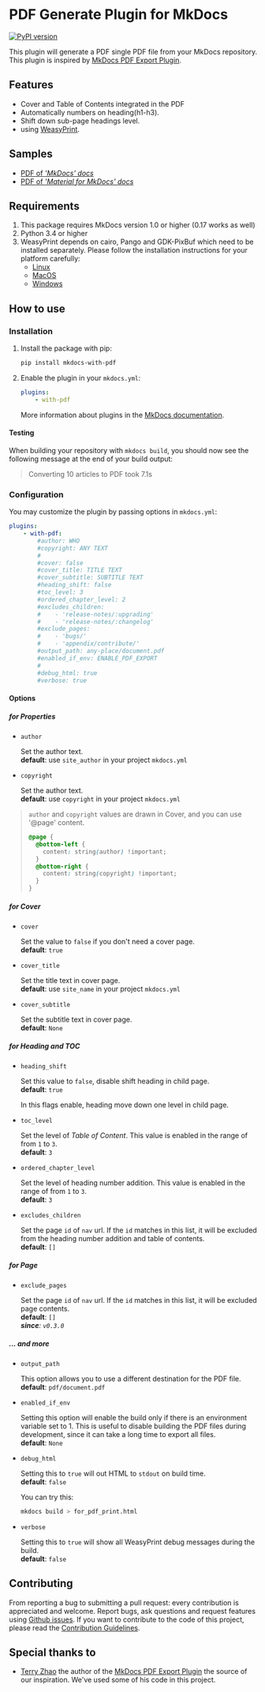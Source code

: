 # PDF Generate Plugin for MkDocs

[![PyPI version](https://img.shields.io/pypi/v/mkdocs-with-pdf.svg)](https://pypi.org/project/mkdocs-with-pdf)

This plugin will generate a PDF single PDF file from your MkDocs repository.
This plugin is inspired by [MkDocs PDF Export Plugin][mkdocs-pdf-export-plugin].

## Features

* Cover and Table of Contents integrated in the PDF
* Automatically numbers on heading(h1-h3).
* Shift down sub-page headings level.
* using [WeasyPrint][weasyprint].

## Samples

* [PDF of _'MkDocs' docs_][sample_mkdocs]
* [PDF of _'Material for MkDocs' docs_][sample_mkdocs-material]

[sample_mkdocs]: https://github.com/orzih/mkdocs-with-pdf/blob/master/samples/mkdocs/README.md
[sample_mkdocs-material]: https://github.com/orzih/mkdocs-with-pdf/blob/master/samples/mkdocs-material/README.md

## Requirements

1. This package requires MkDocs version 1.0 or higher (0.17 works as well)
1. Python 3.4 or higher
1. WeasyPrint depends on cairo, Pango and GDK-PixBuf which need to be installed separately. Please follow the installation instructions for your platform carefully:
    * [Linux][weasyprint-linux]
    * [MacOS][weasyprint-macos]
    * [Windows][weasyprint-windows]

## How to use

### Installation

1. Install the package with pip:

    ```bash
    pip install mkdocs-with-pdf
    ```

2. Enable the plugin in your `mkdocs.yml`:

    ```yaml
    plugins:
        - with-pdf
    ```

    More information about plugins in the [MkDocs documentation][mkdocs-plugins].

#### Testing

When building your repository with `mkdocs build`, you should now see the following message at the end of your build output:

> Converting 10 articles to PDF took 7.1s

### Configuration

You may customize the plugin by passing options in `mkdocs.yml`:

```yaml
plugins:
    - with-pdf:
        #author: WHO
        #copyright: ANY TEXT
        #
        #cover: false
        #cover_title: TITLE TEXT
        #cover_subtitle: SUBTITLE TEXT
        #heading_shift: false
        #toc_level: 3
        #ordered_chapter_level: 2
        #excludes_children:
        #    - 'release-notes/:upgrading'
        #    - 'release-notes/:changelog'
        #exclude_pages:
        #    - 'bugs/'
        #    - 'appendix/contribute/'
        #output_path: any-place/document.pdf
        #enabled_if_env: ENABLE_PDF_EXPORT
        #
        #debug_html: true
        #verbose: true
```

#### Options

##### for Properties

* `author`

    Set the author text.  
    **default**: use `site_author` in your project `mkdocs.yml`

* `copyright`

    Set the author text.  
    **default**: use `copyright` in your project `mkdocs.yml`

> `author` and `copyright` values are drawn in Cover, and you can use '@page' content.  
>
> ```css "e.g."
> @page {
>   @bottom-left {
>     content: string(author) !important;
>   }
>   @bottom-right {
>     content: string(copyright) !important;
>   }
> }
> ```

##### for Cover

* `cover`

    Set the value to `false` if you don't need a cover page.  
    **default**: `true`

* `cover_title`

    Set the title text in cover page.  
    **default**: use `site_name` in your project `mkdocs.yml`

* `cover_subtitle`

    Set the subtitle text in cover page.  
    **default**: `None`

##### for Heading and TOC

* `heading_shift`

    Set this value to `false`, disable shift heading in child page.  
    **default**: `true`

    In this flags enable, heading move down one level in child page.

* `toc_level`

    Set the level of _Table of Content_. This value is enabled in the range of from `1` to `3`.  
    **default**: `3`

* `ordered_chapter_level`

    Set the level of heading number addition. This value is enabled in the range of from `1` to `3`.  
    **default**: `3`

* `excludes_children`

    Set the page `id` of `nav` url. If the `id` matches in this list, it will be excluded from the heading number addition and table of contents.  
    **default**: `[]`

##### for Page

* `exclude_pages`

    Set the page `id` of `nav` url. If the `id` matches in this list, it will be excluded page contents.  
    **default**: `[]`  
    _**since**: `v0.3.0`_

##### ... and more

* `output_path`

    This option allows you to use a different destination for the PDF file.  
    **default**: `pdf/document.pdf`

* `enabled_if_env`

    Setting this option will enable the build only if there is an environment variable set to 1. This is useful to disable building the PDF files during development, since it can take a long time to export all files.  
    **default**: `None`

* `debug_html`

    Setting this to `true` will out HTML to `stdout` on build time.  
    **default**: `false`

    You can try this:

    ```bash
    mkdocs build > for_pdf_print.html
    ```

* `verbose`

    Setting this to `true` will show all WeasyPrint debug messages during the build.  
    **default**: `false`

## Contributing

From reporting a bug to submitting a pull request: every contribution is appreciated and welcome. Report bugs, ask questions and request features using [Github issues][github-issues].
If you want to contribute to the code of this project, please read the [Contribution Guidelines][contributing].

## Special thanks to

* [Terry Zhao][zhaoterryy] the author of the [MkDocs PDF Export Plugin][mkdocs-pdf-export-plugin] the source of our inspiration. We've used some of his code in this project.

[mkdocs-pdf-export-plugin]: https://github.com/zhaoterryy/mkdocs-pdf-export-plugin
[zhaoterryy]:  https://github.com/zhaoterryy

[weasyprint]: http://weasyprint.org/
[weasyprint-linux]: https://weasyprint.readthedocs.io/en/latest/install.html#linux
[weasyprint-macos]: https://weasyprint.readthedocs.io/en/latest/install.html#os-x
[weasyprint-windows]: https://weasyprint.readthedocs.io/en/latest/install.html#windows

[mkdocs-plugins]: http://www.mkdocs.org/user-guide/plugins/
[mkdocs-material]: https://github.com/squidfunk/mkdocs-material

[contributing]: https://github.com/orzih/mkdocs-with-pdf/blob/master/CONTRIBUTING.md
[github-issues]: https://github.com/orzih/mkdocs-with-pdf/issues
